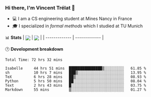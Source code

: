 ### Hi there, I'm Vincent Trélat 👋
 - 💻 I am a CS engineering student at Mines Nancy in France
 - 🎓 I specialized in *formal methods* which I studied at TU Munich

📊 **Stats**
| <img align="center" src="https://readme-stats.clckblog.space/api?username=VTrelat&show_icons=true&include_all_commits=true&theme=tokyonight&hide_border=true" /> | <img align="center" src="https://readme-stats.clckblog.space/api/top-langs/?username=VTrelat&layout=compact&theme=tokyonight&hide_border=true&exclude_repo=ElevatorSimulator" /> |
| ------------- | ------------- |

🕑 **Development breakdown**
<!--START_SECTION:waka-->

```text
Total Time: 72 hrs 32 mins

Isabelle     44 hrs 51 mins  ███████████████▒░░░░░░░░░   61.85 %
sh           10 hrs 7 mins   ███▒░░░░░░░░░░░░░░░░░░░░░   13.95 %
TeX          6 hrs 28 mins   ██▒░░░░░░░░░░░░░░░░░░░░░░   08.93 %
Python       5 hrs 50 mins   ██░░░░░░░░░░░░░░░░░░░░░░░   08.04 %
Text         2 hrs 43 mins   █░░░░░░░░░░░░░░░░░░░░░░░░   03.75 %
Markdown     55 mins         ▒░░░░░░░░░░░░░░░░░░░░░░░░   01.27 %
```

<!--END_SECTION:waka-->
